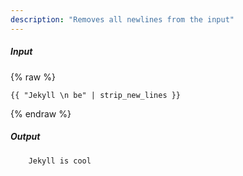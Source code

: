 ```yaml
---
description: "Removes all newlines from the input"
---
```

##### Input
{% raw %}
~~~liquid
{{ "Jekyll \n be" | strip_new_lines }}
~~~
{% endraw %}

##### Output

~~~html
	Jekyll is cool
~~~
